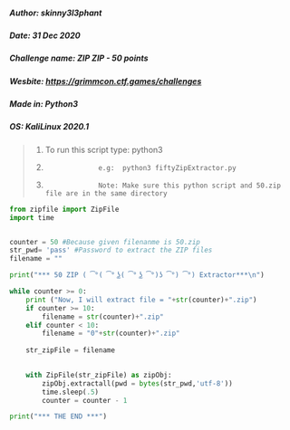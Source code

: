 ##### Author: skinny3l3phant
##### Date: 31 Dec 2020
##### Challenge name: ZIP ZIP - 50 points
##### Wesbite: https://grimmcon.ctf.games/challenges
##### Made in: Python3
##### OS: KaliLinux 2020.1

> 1. To run this script type: python3 <this script name>
> 1.                  e.g:  python3 fiftyZipExtractor.py
> 1.                  Note: Make sure this python script and 50.zip file are in the same directory


```python
from zipfile import ZipFile
import time


counter = 50 #Because given filenanme is 50.zip
str_pwd= 'pass' #Password to extract the ZIP files
filename = ""

print("*** 50 ZIP ( ͡°( ͡° ͜ʖ( ͡° ͜ʖ ͡°)ʖ ͡°) ͡°) Extractor***\n")

while counter >= 0:
    print ("Now, I will extract file = "+str(counter)+".zip")
    if counter >= 10:
        filename = str(counter)+".zip"
    elif counter < 10:
        filename = "0"+str(counter)+".zip"
    
    str_zipFile = filename
    

    with ZipFile(str_zipFile) as zipObj:
        zipObj.extractall(pwd = bytes(str_pwd,'utf-8'))
        time.sleep(.5)
        counter = counter - 1 

print("*** THE END ***")
```

